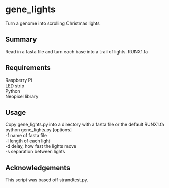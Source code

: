 # gene_lights
Turn a genome into scrolling Christmas lights

## Summary
Read in a fasta file and turn each base into a trail of lights.
RUNX1.fa  



## Requirements
Raspberry Pi  
LED strip  
Python  
Neopixel library  

## Usage
Copy gene_lights.py into a directory with a fasta file or the default RUNX1.fa
python gene_lights.py [options]  
-f name of fasta file  
-l length of each light  
-d delay, how fast the lights move  
-s separation between lights  

## Acknowledgements
This script was based off strandtest.py.
